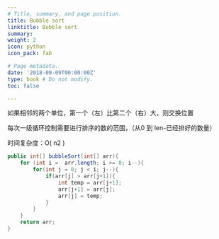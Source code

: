 ```yaml
---
# Title, summary, and page position.
title: Bubble sort
linktitle: Bubble sort
summary:
weight: 2
icon: python
icon_pack: fab

# Page metadata.
date: '2018-09-09T00:00:00Z'
type: book # Do not modify.
toc: false

---
```


如果相邻的两个单位，第一个（左）比第二个（右）大，则交换位置

每次一级循环控制需要进行排序的数的范围，（从0 到 len-已经排好的数量）

时间复杂度：O( n2 )

```java
public int[] bubbleSort(int[] arr){
	for (int i =  arr.length; i >= 0; i--){
		for(int j = 0; j < i; j--){
			if(arr[j] > arr[j+1]){
				int temp = arr[j+1];
				arr[j+1] = arr[j];
				arr[j] = temp;
 			}
		}
	}
	return arr;
}

```